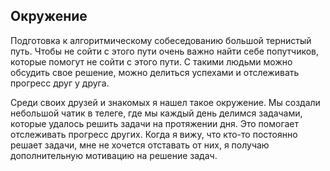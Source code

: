 ## Окружение

Подготовка к алгоритмическому собеседованию большой тернистый путь. Чтобы не сойти с этого пути очень важно найти себе попутчиков, которые помогут не сойти с этого пути. С такими людьми можно обсудить свое решение, можно делиться успехами и отслеживать прогресс друг у друга.

Среди своих друзей и знакомых я нашел такое окружение. Мы создали небольшой чатик в телеге, где мы каждый день делимся задачами, которые удалось решить задачи на протяжении дня. Это помогает отслеживать прогресс других. Когда я вижу, что кто-то постоянно решает задачи, мне не хочется отставать от них, я получаю дополнительную мотивацию на решение задач.
